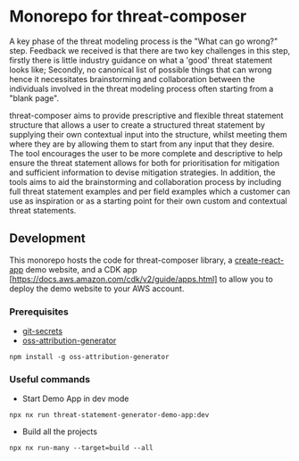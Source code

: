 # Monorepo for **threat-composer**

A key phase of the threat modeling process is the "What can go wrong?" step. Feedback we received is that there are two key challenges in this step, firstly there is little industry guidance on what a 'good' threat statement looks like; Secondly, no canonical list of possible things that can wrong hence it necessitates brainstorming and collaboration between the individuals involved in the threat modeling process often starting from a "blank page".

threat-composer aims to provide prescriptive and flexible threat statement structure that allows a user to create a structured threat statement by supplying their own contextual input into the structure, whilst meeting them where they are by allowing them to start from any input that they desire. The tool encourages the user to be more complete and descriptive to help ensure the threat statement allows for both for prioritisation for mitigation and sufficient information to devise mitigation strategies. In addition, the tools aims to aid the brainstorming and collaboration process by including full threat statement examples and per field examples which a customer can use as inspiration or as a starting point for their own custom and contextual threat statements.

## Development 

This monorepo hosts the code for threat-composer library, a [create-react-app](https://create-react-app.dev/) demo website, and a CDK app [https://docs.aws.amazon.com/cdk/v2/guide/apps.html] to allow you to deploy the demo website to your AWS account. 

### Prerequisites

* [git-secrets](https://github.com/awslabs/git-secrets#installing-git-secrets)
* [oss-attribution-generator](https://www.npmjs.com/package/oss-attribution-generator)
```
npm install -g oss-attribution-generator
```

### Useful commands

* Start Demo App in dev mode
```
npx nx run threat-statement-generator-demo-app:dev
```

* Build all the projects
```
npx nx run-many --target=build --all
```

